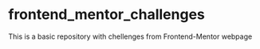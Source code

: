 # frontend_mentor_challenges

This is a basic repository with chellenges from Frontend-Mentor webpage
